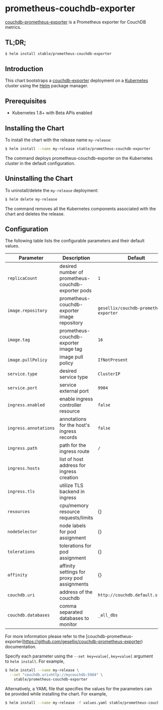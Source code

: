 # prometheus-couchdb-exporter

[couchdb-prometheus-exporter](https://github.com/gesellix/couchdb-prometheus-exporter) is a Prometheus exporter for CouchDB metrics.

## TL;DR;

```bash
$ helm install stable/prometheus-couchdb-exporter
```

## Introduction

This chart bootstraps a [couchdb-exporter](https://github.com/gesellix/couchdb-prometheus-exporter) deployment on a [Kubernetes](http://kubernetes.io) cluster using the [Helm](https://helm.sh) package manager.

## Prerequisites

- Kubernetes 1.8+ with Beta APIs enabled

## Installing the Chart

To install the chart with the release name `my-release`:

```bash
$ helm install --name my-release stable/prometheus-couchdb-exporter
```

The command deploys prometheus-couchdb-exporter on the Kubernetes cluster in the default configuration.

## Uninstalling the Chart

To uninstall/delete the `my-release` deployment:

```bash
$ helm delete my-release
```

The command removes all the Kubernetes components associated with the chart and deletes the release.

## Configuration

The following table lists the configurable parameters and their default values.

| Parameter              | Description                                         | Default                                 |
| ---------------------- | --------------------------------------------------- | --------------------------------------- |
| `replicaCount`         | desired number of prometheus-couchdb-exporter pods  | `1`                                     |
| `image.repository`     | prometheus-couchdb-exporter image repository        | `gesellix/couchdb-prometheus-exporter`  |
| `image.tag`            | prometheus-couchdb-exporter image tag               | `16`                                    |
| `image.pullPolicy`     | image pull policy                                   | `IfNotPresent`                          |
| `service.type`         | desired service type                                | `ClusterIP`                             |
| `service.port`         | service external port                               | `9984`                                  |
| `ingress.enabled`      | enable ingress controller resource                  | `false`                                 |
| `ingress.annotations`  | annotations for the host's ingress records          | `false`                                 |
| `ingress.path`         | path for the ingress route                          | `/`                                     |
| `ingress.hosts`        | list of host address for ingress creation           |                                         |
| `ingress.tls`          | utilize TLS backend in ingress                      |                                         |
| `resources`            | cpu/memory resource requests/limits                 | {}                                      |
| `nodeSelector`         | node labels for pod assignment                      | {}                                      |
| `tolerations`          | tolerations for pod assignment                      | {}                                      |
| `affinity`             | affinity settings for proxy pod assignments         | {}                                      |
| `couchdb.uri`          | address of the couchdb                              | `http://couchdb.default.svc:5984`       |
| `couchdb.databases`    | comma separated databases to monitor                | `_all_dbs`                              |


For more information please refer to the [couchdb-prometheus-exporter]https://github.com/gesellix/couchdb-prometheus-exporter) documentation.

Specify each parameter using the `--set key=value[,key=value]` argument to `helm install`. For example,

```bash
$ helm install --name my-release \
  --set "couchdb.uri=http://mycouchdb:5984" \
    stable/prometheus-couchdb-exporter
```

Alternatively, a YAML file that specifies the values for the parameters can be provided while installing the chart. For example,

```bash
$ helm install --name my-release -f values.yaml stable/prometheus-couchdb-exporter
```
